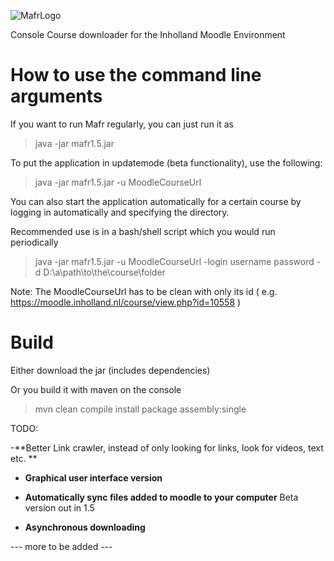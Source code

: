 ![MafrLogo](https://i.imgur.com/j031Zng.png)

Console Course downloader for the Inholland Moodle  Environment 

# How to use the command line arguments
If you want to run Mafr regularly, you can just run it as

>java -jar mafr1.5.jar

To put the application in updatemode (beta functionality), use the following:

>java -jar mafr1.5.jar -u MoodleCourseUrl

You can also start the application automatically for a certain course by logging in automatically and specifying the directory. 

Recommended use is in a bash/shell script which you would run periodically

>java -jar mafr1.5.jar -u MoodleCourseUrl -login username password -d D:\a\path\to\the\course\folder

Note: The MoodleCourseUrl has to be clean with only its id ( e.g. https://moodle.inholland.nl/course/view.php?id=10558 )

# Build
Either download the jar (includes dependencies)

Or you build it with maven on the console

> mvn clean compile install package assembly:single



TODO:

-**Better Link crawler, instead of only looking for links, look for videos, text etc. **

- **Graphical user interface version**

- **Automatically sync files added to moodle to your computer**
    Beta version out in 1.5

- **Asynchronous downloading**

--- more to be added ---
